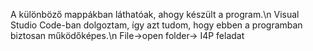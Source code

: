 A különböző mappákban láthatóak, ahogy készült a program.\n 
Visual Studio Code-ban dolgoztam, így azt tudom, hogy ebben a programban biztosan működőképes.\n
File->open folder-> I4P feladat
